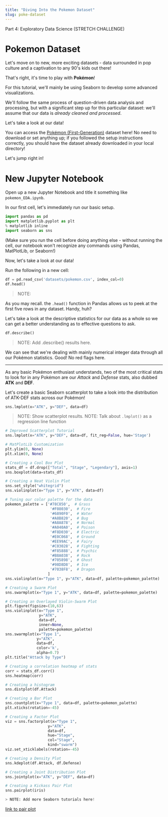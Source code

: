 ```yaml
---
title: "Diving Into the Pokemon Dataset"
slug: poke-dataset
---
```


Part 4: Exploratory Data Science (STRETCH CHALLENGE)

# Pokemon Dataset

Let's move on to new, more exciting datasets - data surrounded in pop culture and a captivation to any 90's kids out there!

That's right, it's time to play with **Pokémon**!

For this tutorial, we'll mainly be using Seaborn to develop some advanced visualizations.

We'll follow the same process of question-driven data analysis and processing, but with a significant step up for this particular dataset: we'll assume that our data is *already cleaned and processed*.

Let's take a look at our data!

You can access the [Pokémon (First-Generation)](https://elitedatascience.com/wp-content/uploads/2017/04/Pokemon.csv) dataset here! No need to download or set anything up; if you followed the setup instructions correctly, you should have the dataset already downloaded in your local directory!

Let's jump right in!

# New Jupyter Notebook

Open up a new Jupyter Notebook and title it something like `pokemon_EDA.ipynb`.

In our first cell, let's immediately run our basic setup.

```py
import pandas as pd
import matplotlib.pyplot as plt
% matplotlib inline
import seaborn as sns
```

(Make sure you run the cell before doing anything else - without running the cell, our notebook won't recognize any commands using Pandas, MatPlotLib, or Seaborn!)

Now, let's take a look at our data!

Run the following in a new cell:

```py
df = pd.read_csv('datasets/pokemon.csv', index_col=0)
df.head()
```

> NOTE:

As you may recall. the `.head()` function in Pandas allows us to peek at the first five rows in any dataset. Handy, huh?

Let's take a look at the descriptive statistics for our data as a whole so we can get a better understanding as to effective questions to ask.

```py
df.describe()
```

> NOTE: Add .describe() results here.

We can see that we're dealing with mainly numerical integer data through all our Pokémon statistics. Good! No red flags here.

---

As any basic Pokémon enthusiast understands, two of the most critical stats to look for in any Pokémon are our *Attack* and *Defense* stats, also dubbed **ATK** and **DEF**.

Let's create a basic Seaborn scatterplot to take a look into the distribution of ATK-DEF stats across our Pokémon!

```py
sns.lmplot(x="ATK", y="DEF", data=df)
```

> NOTE: Show scatterplot results.
> NOTE: Talk about `.lmplot()` as a regression line function

```py
# Improved Scatterplot Tutorial
sns.lmplot(x="ATK", y="DEF", data=df, fit_reg=False, hue='Stage')

# MatPlotLib Customization
plt.ylim(0, None)
plt.xlim(0, None)

# Creating a Cool Box Plot
stats_df = df.drop(["Total", "Stage", "Legendary"], axis=1)
sns.boxplot(data=stats_df)

# Creating a Neat Violin Plot
sns.set_style("whitegrid")
sns.violinplot(x="Type 1", y="ATK", data=df)

# Tuning our color palette for the data
pokemon_palette = ['#78C850',  # Grass
                    '#F08030',  # Fire
                    '#6890F0',  # Water
                    '#A8B820',  # Bug
                    '#A8A878',  # Normal
                    '#A040A0',  # Poison
                    '#F8D030',  # Electric
                    '#E0C068',  # Ground
                    '#EE99AC',  # Fairy
                    '#C03028',  # Fighting
                    '#F85888',  # Psychic
                    '#B8A038',  # Rock
                    '#705898',  # Ghost
                    '#98D8D8',  # Ice
                    '#7038F8',  # Dragon
                   ]
sns.violinplot(x="Type 1", y="ATK", data=df, palette=pokemon_palette)

# Creating a Swarm Plot
sns.swarmplot(x="Type 1", y="ATK", data=df, palette=pokemon_palette)

# Creating an Overlayed Violin-Swarm Plot
plt.figure(figsize=(10,6))
sns.violinplot(x="Type 1",
               y="ATK",
               data=df,
               inner=None,
               palette=pokemon_palette)
sns.swarmplot(x="Type 1",
              y="ATK",
              data=df,
              color='k',
              alpha=0.7)
plt.title("Attack by Type")

# Creating a correlation heatmap of stats
corr = stats_df.corr()
sns.heatmap(corr)

# Creating a histogram
sns.distplot(df.Attack)

# Creating a Bar Plot
sns.countplot(x="Type 1", data=df, palette=pokemon_palette)
plt.xticks(rotation=-45)

# Creating a Factor Plot
viz = sns.factorplot(x="Type 1",
                   y="ATK",
                   data=df,
                   hue="Stage",
                   col="Stage",
                   kind="swarm")
viz.set_xticklabels(rotation=-45)

# Creating a Density Plot
sns.kdeplot(df.Attack, df.Defense)

# Creating a Joint Distribution Plot
sns.jointplot(x="ATK", y="DEF", data=df)

# Creating a Kickass Pair Plot
sns.pairplot(iris)

> NOTE: Add more Seaborn tutorials here!
```

[link to pair plot](https://seaborn.pydata.org/generated/seaborn.pairplot.html)
